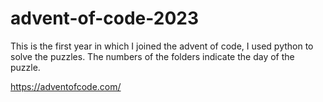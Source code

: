 # advent-of-code-2023
This is the first year in which I joined the advent of code, I used python to solve the puzzles. The numbers of the folders indicate the day of the puzzle.

https://adventofcode.com/ 